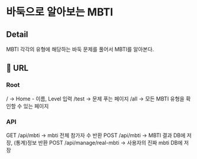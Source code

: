 # 바둑으로 알아보는 MBTI

## Detail

MBTI 각각의 유형에 해당하는 바둑 문제를 풀어서 MBTI를 알아본다.

## 🧷 URL

### Root

/ -> Home - 이름, Level 입력
/test -> 문제 푸는 페이지
/all -> 모든 MBTI 유형을 확인할 수 있는 페이지

### API

GET /api/mbti -> mbti 전체 참가자 수 반환
POST /api/mbti -> MBTI 결과 DB에 저장, (통계)정보 반환
POST /api/manage/real-mbti -> 사용자의 진짜 mbti DB에 저장
